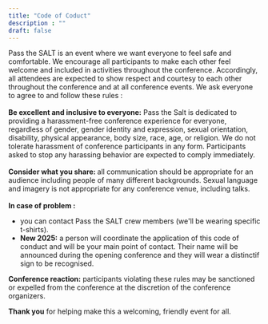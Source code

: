 ```yaml
---
title: "Code of Coduct"
description : ""
draft: false
---
```


Pass the SALT is an event where we want everyone to feel safe and comfortable. We encourage all participants to make each other feel welcome and included in activities throughout the conference. Accordingly, all attendees are expected to show respect and courtesy to each other throughout the conference and at all conference events. We ask everyone to agree to and follow these rules :
<br><br>
<b>Be excellent and inclusive to everyone:</b>   Pass the Salt is dedicated to providing a harassment-free conference experience for everyone, regardless of gender, gender identity and expression, sexual orientation, disability, physical appearance, body size, race, age, or religion. We do not tolerate harassment of conference participants in any form. Participants asked to stop any harassing behavior are expected to comply immediately.
<br><br>
<b>Consider what you share: </b> all communication should be appropriate for an audience including people of many different backgrounds. Sexual language and imagery is not appropriate for any conference venue, including talks.
<br><br>
**In case of problem :** 
- you can contact Pass the SALT crew members (we'll be wearing specific t-shirts).
- **New 2025:** a person will coordinate the application of this code of conduct and will be your main point of contact. Their name will be announced during the opening conference and they will wear a distinctif sign to be recognised. 

**Conference reaction:** participants violating these rules may be sanctioned or expelled from the conference at the discretion of the conference organizers.<br>

<b>Thank you</b> for helping make this a welcoming, friendly event for all.     

